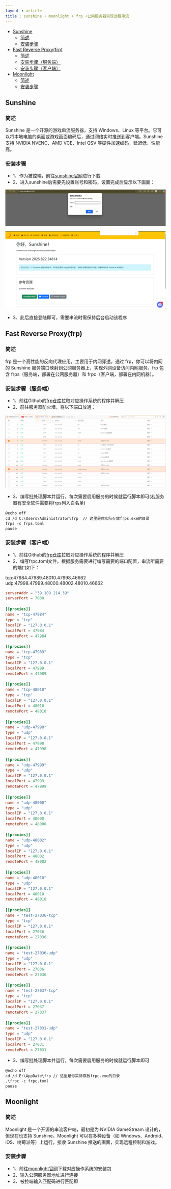```yaml
---
layout : article
title : sunshine + moonlight + frp +公网服务器实现远程串流
---
```


<!-- TOC -->

- [Sunshine](#sunshine)
  - [简述](#简述)
  - [安装步骤](#安装步骤)
- [Fast Reverse Proxy(frp)](#fast-reverse-proxyfrp)
  - [简述](#简述-1)
  - [安装步骤（服务端）](#安装步骤服务端)
  - [安装步骤（客户端）](#安装步骤客户端)
- [Moonlight](#moonlight)
  - [简述](#简述-2)
  - [安装步骤](#安装步骤-1)

<!-- /TOC -->

## Sunshine

### 简述

Sunshine 是一个开源的游戏串流服务器，支持 Windows、Linux 等平台。它可以将本地电脑的桌面或游戏画面编码后，通过网络实时推送到客户端。Sunshine 支持 NVIDIA NVENC、AMD VCE、Intel QSV 等硬件加速编码，延迟低，性能高。

### 安装步骤

- 1、作为被控端，前往[sunshine官网](https://app.lizardbyte.dev/Sunshine/?lng=zh-CN)进行下载
- 2、进入sunshine后需要先设置账号和密码，设置完成后显示以下画面：

![sunshine登陆](https://raw.githubusercontent.com/BugLeesir/image_host01/main/blogs_img/20250827090335.png)

![sunshine主界面](https://raw.githubusercontent.com/BugLeesir/image_host01/main/blogs_img/20250827092007.png)

- 3、此后直接登陆即可，需要串流时需保持后台启动该程序

## Fast Reverse Proxy(frp)

### 简述

frp 是一个高性能的反向代理应用，主要用于内网穿透。通过 frp，你可以将内网的 Sunshine 服务端口映射到公网服务器上，实现外网设备访问内网服务。frp 包含 frps（服务端，部署在公网服务器）和 frpc（客户端，部署在内网机器）。

### 安装步骤（服务端）

- 1、前往Github的[frp仓库](https://github.com/fatedier/frp/tree/dev)拉取对应操作系统的程序并解压
- 2、前往服务器防火墙，将以下端口放通：

![frp放行端口](https://raw.githubusercontent.com/BugLeesir/image_host01/main/blogs_img/20250827125811.png)

- 3、编写批处理脚本并运行，每次需要启用服务的时候就运行脚本即可(若服务器有安全软件需要将frps列入白名单)

```batch
@echo off
cd /d C:\Users\Administrator\frp  // 这里是你实际存放frps.exe的目录
frps -c frps.toml
pause
```

### 安装步骤（客户端）

- 1、前往Github的[frp仓库](https://github.com/fatedier/frp/tree/dev)拉取对应操作系统的程序并解压
- 2、编写frpc.toml文件，根据服务需要进行编写需要的端口配置，串流所需要的端口如下：

tcp:47984.47989.48010.47998.46662
udp:47998.47999.48000.48002.48010.46662

```toml
serverAddr = "39.108.214.39"
serverPort = 7000

[[proxies]]
name = "tcp-47984"
type = "tcp"
localIP = "127.0.0.1"
localPort = 47984
remotePort = 47984

[[proxies]]
name = "tcp-47989"
type = "tcp"
localIP = "127.0.0.1"
localPort = 47989
remotePort = 47989

[[proxies]]
name = "tcp-48010"
type = "tcp"
localIP = "127.0.0.1"
localPort = 48010
remotePort = 48010

[[proxies]]
name = "udp-47998"
type = "udp"
localIP = "127.0.0.1"
localPort = 47998
remotePort = 47998

[[proxies]]
name = "udp-47999"
type = "udp"
localIP = "127.0.0.1"
localPort = 47999
remotePort = 47999

[[proxies]]
name = "udp-48000"
type = "udp"
localIP = "127.0.0.1"
localPort = 48000
remotePort = 48000

[[proxies]]
name = "udp-48002"
type = "udp"
localIP = "127.0.0.1"
localPort = 48002
remotePort = 48002

[[proxies]]
name = "udp-48010"
type = "udp"
localIP = "127.0.0.1"
localPort = 48010
remotePort = 48010

[[proxies]]
name = "test-27036-tcp"
type = "tcp"
localIP = "127.0.0.1"
localPort = 27036
remotePort = 27036

[[proxies]]
name = "test-27036-udp"
type = "udp"
localIP = "127.0.0.1"
localPort = 27036
remotePort = 27036

[[proxies]]
name = "test-27037-tcp"
type = "tcp"
localIP = "127.0.0.1"
localPort = 27037
remotePort = 27037

[[proxies]]
name = "test-27031-udp"
type = "udp"
localIP = "127.0.0.1"
localPort = 27031
remotePort = 27031
```

- 3、编写批处理脚本并运行，每次需要启用服务的时候就运行脚本即可

```batch
@echo off
cd /d E:\AppDate\frp // 这里是你实际存放frpc.exe的目录
.\frpc -c frpc.toml
pause
```

## Moonlight

### 简述

Moonlight 是一个开源的串流客户端，最初是为 NVIDIA GameStream 设计的，但现在也支持 Sunshine。Moonlight 可以在多种设备（如 Windows、Android、iOS、树莓派等）上运行，接收 Sunshine 推送的画面，实现远程控制和游戏。

### 安装步骤

- 1、前往[moonlight官网](https://moonlight-stream.org/)下载对应操作系统的安装包
- 2、输入公网服务器地址进行连接
- 3、被控端输入匹配码进行匹配即
